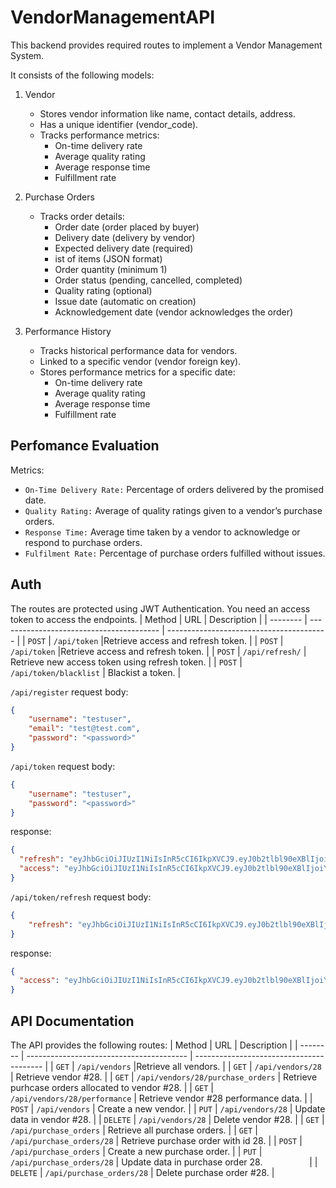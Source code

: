 # VendorManagementAPI
This backend provides required routes to implement a Vendor Management System.

It consists of the following models:
1. Vendor
   - Stores vendor information like name, contact details, address.
   - Has a unique identifier (vendor_code).
   - Tracks performance metrics:
     - On-time delivery rate
     - Average quality rating
     - Average response time
     - Fulfillment rate
    
2. Purchase Orders
   - Tracks order details:
     - Order date (order placed by buyer)
     -  Delivery date (delivery by vendor)
     -  Expected delivery date (required)
     -  ist of items (JSON format)
     -  Order quantity (minimum 1)
     -  Order status (pending, cancelled, completed)
     -  Quality rating (optional)
     -  Issue date (automatic on creation)
     -  Acknowledgement date (vendor acknowledges the order)
3. Performance History
   - Tracks historical performance data for vendors.
   - Linked to a specific vendor (vendor foreign key).
   - Stores performance metrics for a specific date:
     - On-time delivery rate
     - Average quality rating
     - Average response time
     - Fulfillment rate
       
## Perfomance Evaluation
Metrics:
- `On-Time Delivery Rate:` Percentage of orders delivered by the promised date.
- `Quality Rating:` Average of quality ratings given to a vendor’s purchase orders.
- `Response Time:` Average time taken by a vendor to acknowledge or respond to purchase orders.
- `Fulfilment Rate:` Percentage of purchase orders fulfilled without issues.

## Auth
The routes are protected using JWT Authentication. You need an access token to access the endpoints. 
| Method   | URL                                      | Description                              |
| -------- | ---------------------------------------- | ---------------------------------------- |
| `POST`    | `/api/token`                             |Retrieve access and refresh token.                      |
| `POST`    | `/api/token`                             |Retrieve access and refresh token.                      |
| `POST`    | `/api/refresh/`                          | Retrieve new access token using refresh token.                       |
| `POST`    | `/api/token/blacklist`                          | Blackist a token.                       |


`/api/register`
request body:
```json
{
    "username": "testuser",
    "email": "test@test.com",
    "password": "<password>"
}
```

`/api/token`
request body:
```json
{
    "username": "testuser",
    "password": "<password>"
}
```

response:
```json
{
  "refresh": "eyJhbGciOiJIUzI1NiIsInR5cCI6IkpXVCJ9.eyJ0b2tlbl90eXBlIjoicmVmcmVzaCIsImV4cCI6MTcxNTUwNjc4NSwiaWF0IjoxNzE1NDIwMzg1LCJqdGkiOiJhOWZmMjUwNzYxMDM0OGQyOGQ4MmQ1ODg0MzEyYjZhZCIsInVzZXJfaWQiOjF9.9wMgz2rmvJcudEMAU2xYQImdzaQnxvGxyRhf_I6XhM0",
  "access": "eyJhbGciOiJIUzI1NiIsInR5cCI6IkpXVCJ9.eyJ0b2tlbl90eXBlIjoiYWNjZXNzIiwiZXhwIjoxNzE1NDIxNTg1LCJpYXQiOjE3MTU0MjAzODUsImp0aSI6Ijg5MDM4Yjc3YjVjZjRlYzM4YjY4YjRmNWYzYTNkYzZjIiwidXNlcl9pZCI6MX0.TTn2BsszZwXxGxBK3K57hlCBUFG4zLQvGQmaNoRHrUw"
}
```

`/api/token/refresh`
request body:
```json
{
    "refresh": "eyJhbGciOiJIUzI1NiIsInR5cCI6IkpXVCJ9.eyJ0b2tlbl90eXBlIjoicmVmcmVzaCIsImV4cCI6MTcxNTUwNjc4NSwiaWF0IjoxNzE1NDIwMzg1LCJqdGkiOiJhOWZmMjUwNzYxMDM0OGQyOGQ4MmQ1ODg0MzEyYjZhZCIsInVzZXJfaWQiOjF9.9wMgz2rmvJcudEMAU2xYQImdzaQnxvGxyRhf_I6XhM0"
}
```

response:
```json
{
  "access": "eyJhbGciOiJIUzI1NiIsInR5cCI6IkpXVCJ9.eyJ0b2tlbl90eXBlIjoiYWNjZXNzIiwiZXhwIjoxNzE1NDYwMzczLCJpYXQiOjE3MTU0NTkxNDQsImp0aSI6IjE3NzIzMGVmOTQ0ODQ1YjVhOWE2N2RjMDQ0MDllYmYwIiwidXNlcl9pZCI6MX0.wtw_d7umBeL7A-0Gv6JJnSYknsJ3LmIeIFSmXvqJKm8"
}
```

## API Documentation
The API provides the following routes:
| Method   | URL                                      | Description                              |
| -------- | ---------------------------------------- | ---------------------------------------- |
| `GET`    | `/api/vendors`                             |Retrieve all vendors.                      |
| `GET`    | `/api/vendors/28`                          | Retrieve vendor #28.                       |
| `GET`    | `/api/vendors/28/purchase_orders`                          | Retrieve purhcase orders allocated to vendor #28.                       |
| `GET`    | `/api/vendors/28/performance`                          | Retrieve vendor #28 performance data.                       |
| `POST`   | `/api/vendors`                             | Create a new vendor.                       |
| `PUT`  | `/api/vendors/28`                          | Update data in vendor #28.                 |
| `DELETE`  | `/api/vendors/28`                          | Delete vendor #28.                 |
| `GET`    | `/api/purchase_orders` | Retrieve all purchase orders. |
| `GET`    | `/api/purchase_orders/28` | Retrieve purchase order with id 28. |
| `POST`   | `/api/purchase_orders`                             | Create a new purchase order.                       |
| `PUT` | `/api/purchase_orders/28` | Update data in purchase order 28.                    |
| `DELETE`  | `/api/purchase_orders/28`                          | Delete purchase order #28.                 |
